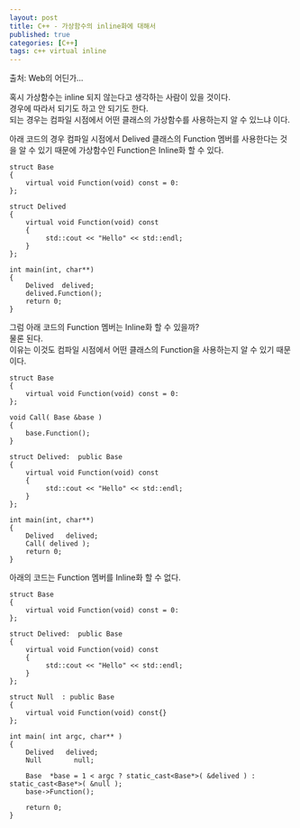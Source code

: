 ```yaml
---
layout: post
title: C++ - 가상함수의 inline화에 대해서
published: true
categories: [C++]
tags: c++ virtual inline
---
```

출처: Web의 어딘가...  
  
혹시 가상함수는 inline 되지 않는다고 생각하는 사람이 있을  것이다.   
경우에 따라서 되기도 하고 안 되기도 한다.  
되는 경우는 컴파일 시점에서 어떤 클래스의 가상함수를 사용하는지 알 수 있느냐 이다.    
  
아래 코드의 경우 컴파일 시점에서 Delived 클래스의 Function 멤버를 사용한다는 것을 알 수 있기 때문에 가상함수인 Function은 Inline화 할 수 있다.  
```
struct Base
{
    virtual void Function(void) const = 0:
};

struct Delived
{
    virtual void Function(void) const
    {
         std::cout << "Hello" << std::endl;
    }
};

int main(int, char**)
{
    Delived  delived;
    delived.Function();
    return 0;
}
```  
  
  
그럼 아래 코드의 Function 멤버는 Inline화 할 수 있을까?   
물론 된다.  
이유는 이것도 컴파일 시점에서 어떤 클래스의 Function을 사용하는지 알 수 있기 때문이다.  
```
struct Base
{
    virtual void Function(void) const = 0:
};

void Call( Base &base )
{
    base.Function();
}

struct Delived:  public Base
{
    virtual void Function(void) const
    {
         std::cout << "Hello" << std::endl;
    }
};

int main(int, char**)
{
    Delived   delived;
    Call( delived );
    return 0;
}
```
  
  
아래의 코드는 Function 멤버를 Inline화 할 수 없다.  
```
struct Base
{
    virtual void Function(void) const = 0:
};

struct Delived:  public Base
{
    virtual void Function(void) const
    {
         std::cout << "Hello" << std::endl;
    }
};

struct Null  : public Base
{
    virtual void Function(void) const{}
};

int main( int argc, char** )
{
    Delived   delived;
    Null        null;

    Base  *base = 1 < argc ? static_cast<Base*>( &delived ) : static_cast<Base*>( &null );
    base->Function();

    return 0;
}
```
  

